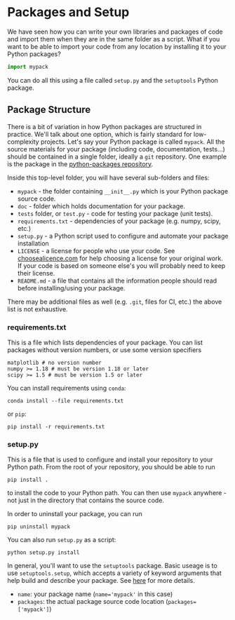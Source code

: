 # Packages and Setup

We have seen how you can write your own libraries and packages of code and import them when they are in the same folder as a script.  What if you want to be able to import your code from any location by installing it to your Python packages?

```python
import mypack
```

You can do all this using a file called `setup.py` and the `setuptools` Python package.

## Package Structure

There is a bit of variation in how Python packages are structured in practice.  We'll talk about one option, which is fairly standard for low-complexity projects.  Let's say your Python package is called `mypack`.  All the source materials for your package (including code, documentation, tests...) should be contained in a single folder, ideally a `git` repository.  One example is the package in the [python-packages repository](https://github.com/caam37830/python-packages).

Inside this top-level folder, you will have several sub-folders and files:
* `mypack` - the folder containing `__init__.py` which is your Python package source code.
* `doc` - folder which holds documentation for your package.
* `tests` folder, or `test.py` - code for testing your package (unit tests).
* `requirements.txt` - dependencies of your package (e.g. numpy, scipy, etc.)
* `setup.py` - a Python script used to configure and automate your package installation
* `LICENSE` - a license for people who use your code.  See [choosealicence.com](https://choosealicense.com/) for help choosing a license for your original work.  If your code is based on someone else's you will probably need to keep their license.
* `README.md` - a file that contains all the information people should read before installing/using your package.

There may be additional files as well (e.g. `.git`, files for CI, etc.) the above list is not exhaustive.

### requirements.txt

This is a file which lists dependencies of your package.  You can list packages without version numbers, or use some version specifiers
```
matplotlib # no version number
numpy >= 1.18 # must be version 1.18 or later
scipy >= 1.5 # must be version 1.5 or later
```

You can install requirements using `conda`:
```
conda install --file requirements.txt
```

or `pip`:
```
pip install -r requirements.txt
```

### setup.py

This is a file that is used to configure and install your repository to your Python path.  From the root of your repository, you should be able to run
```
pip install .
```
to install the code to your Python path.  You can then use `mypack` anywhere - not just in the directory that contains the source code.

In order to uninstall your package, you can run
```
pip uninstall mypack
```

You can also run `setup.py` as a script:

```
python setup.py install
```

In general, you'll want to use the `setuptools` package.  Basic useage is to use `setuptools.setup`, which accepts a variety of keyword arguments that help build and describe your package.  See [here](https://packaging.python.org/tutorials/packaging-projects/#creating-setup-py) for more details.
* `name`: your package name (`name='mypack'` in this case)
* `packages`: the actual package source code location (`packages=['mypack']`)
